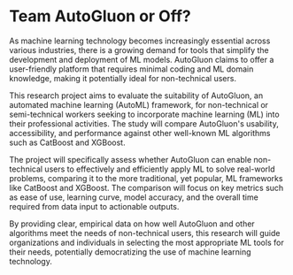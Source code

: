 # Team AutoGluon or Off?
As machine learning technology becomes increasingly essential across various industries, there is a growing demand for tools that simplify the development and deployment of ML models. AutoGluon claims to offer a user-friendly platform that requires minimal coding and ML domain knowledge, making it potentially ideal for non-technical users.

This research project aims to evaluate the suitability of AutoGluon, an automated machine learning (AutoML) framework, for non-technical or semi-technical workers seeking to incorporate machine learning (ML) into their professional activities. The study will compare AutoGluon's usability, accessibility, and performance against other well-known ML algorithms such as CatBoost and XGBoost.

The project will specifically assess whether AutoGluon can enable non-technical users to effectively and efficiently apply ML to solve real-world problems, comparing it to the more traditional, yet popular, ML frameworks like CatBoost and XGBoost. The comparison will focus on key metrics such as ease of use, learning curve, model accuracy, and the overall time required from data input to actionable outputs.

By providing clear, empirical data on how well AutoGluon and other algorithms meet the needs of non-technical users, this research will guide organizations and individuals in selecting the most appropriate ML tools for their needs, potentially democratizing the use of machine learning technology.

